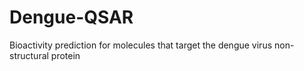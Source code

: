# Dengue-QSAR
Bioactivity prediction for molecules that target the dengue virus non-structural protein
